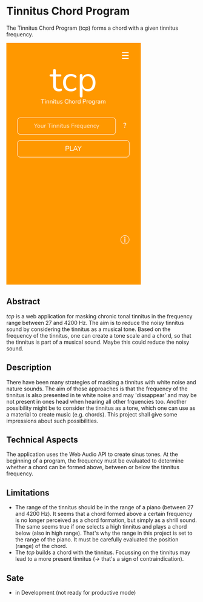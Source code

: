 # Tinnitus Chord Program
The Tinnitus Chord Program (tcp) forms a chord with a given tinnitus frequency.

![tcp-demo](./tcp-demo.png)

## Abstract
*tcp* is a web application for masking chronic tonal tinnitus in the frequency range between 27 and 4200 Hz. The aim is to reduce the noisy tinnitus sound by considering the tinnitus as a musical tone. Based on the frequency of the tinnitus, one can create a tone scale and a chord, so that the tinnitus is part of a musical sound. Maybe this could reduce the noisy sound.

## Description
There have been many strategies of masking a tinnitus with white noise and nature sounds. The aim of those approaches is that the frequency of the tinnitus is also presented in te white noise and may 'dissappear' and may be not present in ones head when hearing all other frquencies too.
Another possibility might be to consider the tinnitus as a tone, which one can use as a material to create music (e.g. chords). This project shall give some impressions about such possibilities.

## Technical Aspects
The application uses the Web Audio API to create sinus tones.
At the beginning of a program, the frequency must be evaluated to determine whether a chord can be formed above, between or below the tinnitus frequency.

## Limitations
* The range of the tinnitus should be in the range of a piano (between 27 and 4200 Hz). It seems that a chord formed above a certain frequency is no longer perceived as a chord formation, but simply as a shrill sound. The same seems true if one selects a high tinnitus and plays a chord below (also in high range). That's why the range in this project is set to the range of the piano. It must be carefully evaluated the position (range) of the chord.
* The *tcp* builds a chord with the tinnitus. Focussing on the tinnitus may lead to a more present tinnitus (-> that's a sign of contraindication).

## Sate
* in Development (not ready for productive mode)
